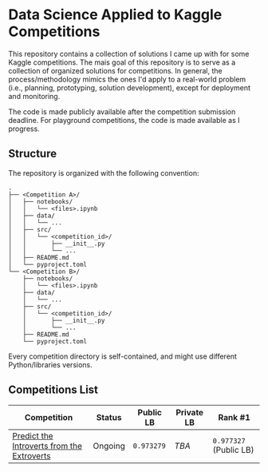 # Data Science Applied to Kaggle Competitions

This repository contains a collection of solutions I came up with for some Kaggle competitions. The mais goal of this repository is to serve as a collection of organized solutions for competitions. In general, the process/methodology mimics the ones I'd apply to a real-world problem (i.e., planning, prototyping, solution development), except for deployment and monitoring. 

The code is made publicly available after the competition submission deadline. For playground competitions, the code is made available as I progress.

## Structure

The repository is organized with the following convention:

```
.
├── <Competition A>/
│   ├── notebooks/
│   │   └── <files>.ipynb
│   ├── data/
│   │   └── ...
│   ├── src/
│   │   └── <competition_id>/
│   │       ├── __init__.py
│   │       └── ...
│   ├── README.md
│   └── pyproject.toml
└── <Competition B>/
    ├── notebooks/
    │   └── <files>.ipynb
    ├── data/
    │   └── ...
    ├── src/
    │   └── <competition_id>/
    │       ├── __init__.py
    │       └── ...
    ├── README.md
    └── pyproject.toml
```

Every competition directory is self-contained, and might use different Python/libraries versions.

## Competitions List

| Competition | Status | Public LB | Private LB | Rank #1 |
| --- | --- | --- | --- | --- |
| [Predict the Introverts from the Extroverts](./Predict%20the%20Introverts%20from%20the%20Extroverts) | Ongoing | `0.973279` | _TBA_ | `0.977327` (Public LB) |
